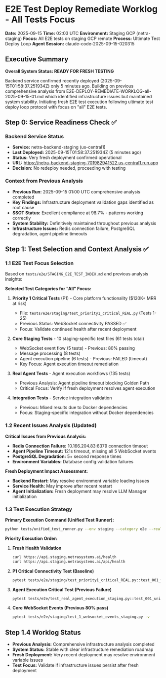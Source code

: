 # E2E Test Deploy Remediate Worklog - All Tests Focus
**Date:** 2025-09-15
**Time:** 02:03 UTC
**Environment:** Staging GCP (netra-staging)
**Focus:** All E2E tests on staging GCP remote
**Process:** Ultimate Test Deploy Loop
**Agent Session:** claude-code-2025-09-15-020315

## Executive Summary

**Overall System Status: READY FOR FRESH TESTING**

Backend service confirmed recently deployed (2025-09-15T01:58:37.251934Z) only 5 minutes ago. Building on previous comprehensive analysis from E2E-DEPLOY-REMEDIATE-WORKLOG-all-2025-09-15-01.md which identified infrastructure issues but maintained system stability. Initiating fresh E2E test execution following ultimate test deploy loop protocol with focus on "all" E2E tests.

## Step 0: Service Readiness Check ✅

### Backend Service Status
- **Service:** netra-backend-staging (us-central1)
- **Last Deployed:** 2025-09-15T01:58:37.251934Z (5 minutes ago)
- **Status:** Very fresh deployment confirmed operational
- **URL:** https://netra-backend-staging-701982941522.us-central1.run.app
- **Decision:** No redeploy needed, proceeding with testing

### Context from Previous Analysis
- **Previous Run:** 2025-09-15 01:00 UTC comprehensive analysis completed
- **Key Findings:** Infrastructure deployment validation gaps identified as root cause
- **SSOT Status:** Excellent compliance at 98.7% - patterns working correctly
- **System Stability:** Definitively maintained throughout previous analysis
- **Infrastructure Issues:** Redis connection failure, PostgreSQL degradation, agent pipeline timeouts

## Step 1: Test Selection and Context Analysis ✅

### 1.1 E2E Test Focus Selection

Based on `tests/e2e/STAGING_E2E_TEST_INDEX.md` and previous analysis insights:

**Selected Test Categories for "All" Focus:**

1. **Priority 1 Critical Tests** (P1) - Core platform functionality ($120K+ MRR at risk)
   - File: `tests/e2e/staging/test_priority1_critical_REAL.py` (Tests 1-25)
   - Previous Status: WebSocket connectivity PASSED ✅
   - Focus: Validate continued health after recent deployment

2. **Core Staging Tests** - 10 staging-specific test files (61 tests total)
   - WebSocket event flow (5 tests) - Previous: 80% passing
   - Message processing (8 tests)
   - Agent execution pipeline (6 tests) - Previous: FAILED (timeout)
   - Key Focus: Agent execution timeout remediation

3. **Real Agent Tests** - Agent execution workflows (135 tests)
   - Previous Analysis: Agent pipeline timeout blocking Golden Path
   - Critical Focus: Verify if fresh deployment resolves agent execution

4. **Integration Tests** - Service integration validation
   - Previous: Mixed results due to Docker dependencies
   - Focus: Staging-specific integration without Docker dependencies

### 1.2 Recent Issues Analysis (Updated)

**Critical Issues from Previous Analysis:**
- **Redis Connection Failure:** 10.166.204.83:6379 connection timeout
- **Agent Pipeline Timeout:** 121s timeout, missing all 5 WebSocket events
- **PostgreSQL Degradation:** 5+ second response times
- **Environment Variables:** Database config validation failures

**Fresh Deployment Impact Assessment:**
- **Backend Restart:** May resolve environment variable loading issues
- **Service Health:** May improve after recent restart
- **Agent Initialization:** Fresh deployment may resolve LLM Manager initialization

### 1.3 Test Execution Strategy

**Primary Execution Command (Unified Test Runner):**
```bash
python tests/unified_test_runner.py --env staging --category e2e --real-services
```

**Priority Execution Order:**
1. **Fresh Health Validation**
   ```bash
   curl https://api.staging.netrasystems.ai/health
   curl https://api.staging.netrasystems.ai/api/health
   ```

2. **P1 Critical Connectivity Test (Baseline)**
   ```bash
   pytest tests/e2e/staging/test_priority1_critical_REAL.py::test_001_websocket_connection_real -v
   ```

3. **Agent Execution Critical Test (Previous Failure)**
   ```bash
   pytest tests/e2e/test_real_agent_execution_staging.py::test_001_unified_data_agent_real_execution -v
   ```

4. **Core WebSocket Events (Previous 80% pass)**
   ```bash
   pytest tests/e2e/staging/test_1_websocket_events_staging.py -v
   ```

## Step 1.4 Worklog Status
- **Previous Analysis:** Comprehensive infrastructure analysis completed
- **System Status:** Stable with clear infrastructure remediation roadmap
- **Fresh Deployment:** Very recent deployment may resolve environment variable issues
- **Test Focus:** Validate if infrastructure issues persist after fresh deployment